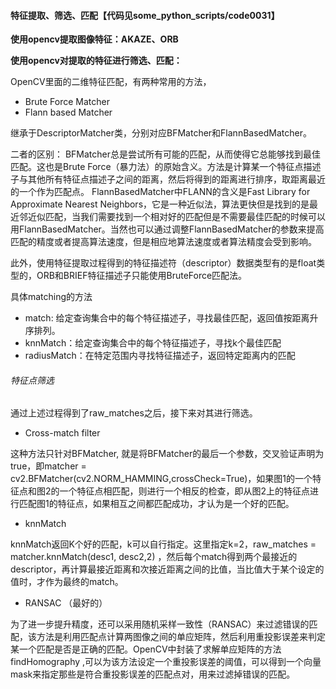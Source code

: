 #### 特征提取、筛选、匹配【代码见some_python_scripts/code0031】

**使用opencv提取图像特征：AKAZE、ORB**



**使用opencv对提取的特征进行筛选、匹配：**

OpenCV里面的二维特征匹配，有两种常用的方法，

- Brute Force Matcher
- Flann based Matcher

继承于DescriptorMatcher类，分别对应BFMatcher和FlannBasedMatcher。

二者的区别： BFMatcher总是尝试所有可能的匹配，从而使得它总能够找到最佳匹配。这也是Brute Force（暴力法）的原始含义。方法是计算某一个特征点描述子与其他所有特征点描述子之间的距离，然后将得到的距离进行排序，取距离最近的一个作为匹配点。 FlannBasedMatcher中FLANN的含义是Fast Library for Approximate Nearest Neighbors，它是一种近似法，算法更快但是找到的是最近邻近似匹配，当我们需要找到一个相对好的匹配但是不需要最佳匹配的时候可以用FlannBasedMatcher。当然也可以通过调整FlannBasedMatcher的参数来提高匹配的精度或者提高算法速度，但是相应地算法速度或者算法精度会受到影响。

此外，使用特征提取过程得到的特征描述符（descriptor）数据类型有的是float类型的，ORB和BRIEF特征描述子只能使用BruteForce匹配法。

具体matching的方法

- match: 给定查询集合中的每个特征描述子，寻找最佳匹配，返回值按距离升序排列。
- knnMatch：给定查询集合中的每个特征描述子，寻找k个最佳匹配
- radiusMatch：在特定范围内寻找特征描述子，返回特定距离内的匹配

###### 特征点筛选

通过上述过程得到了raw_matches之后，接下来对其进行筛选。

- Cross-match filter

这种方法只针对BFMatcher, 就是将BFMatcher的最后一个参数，交叉验证声明为true，即matcher = cv2.BFMatcher(cv2.NORM_HAMMING,crossCheck=True)，如果图1的一个特征点和图2的一个特征点相匹配，则进行一个相反的检查，即从图2上的特征点进行匹配图1的特征点，如果相互之间都匹配成功，才认为是一个好的匹配。

- knnMatch

knnMatch返回K个好的匹配，k可以自行指定。这里指定k=2，raw_matches = matcher.knnMatch(desc1, desc2,2) ，然后每个match得到两个最接近的descriptor，再计算最接近距离和次接近距离之间的比值，当比值大于某个设定的值时，才作为最终的match。

- RANSAC （最好的）

为了进一步提升精度，还可以采用随机采样一致性（RANSAC）来过滤错误的匹配，该方法是利用匹配点计算两图像之间的单应矩阵，然后利用重投影误差来判定某一个匹配是否是正确的匹配。OpenCV中封装了求解单应矩阵的方法 findHomography ,可以为该方法设定一个重投影误差的阈值，可以得到一个向量mask来指定那些是符合重投影误差的匹配点对，用来过滤掉错误的匹配。